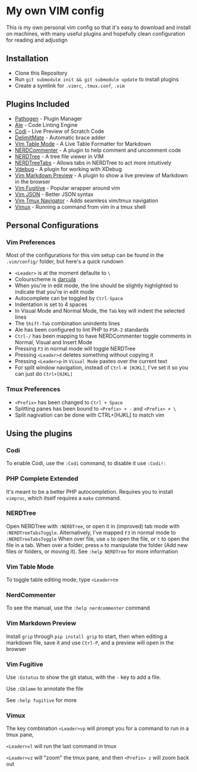 # My own VIM config
This is my own personal vim config so that it's easy to download and install on machines, with many useful plugins and hopefully clean configuration for reading and adjustign

## Installation
 * Clone this Repository
 * Run `git submodule init && git submodule update` to install plugins
 * Create a symlink for `.vimrc`, `.tmux.conf`, `.vim`

## Plugins Included
 * [Pathogen](https://github.com/tpope/vim-pathogen) - Plugin Manager
 * [Ale](https://github.com/w0rp/ale) - Code Linting Engine
 * [Codi](https://github.com/metakirby5/codi.vim) - Live Preview of Scratch Code
 * [DelimitMate](https://github.com/Raimondi/delimitMate) - Automatic brace adder
 * [Vim Table Mode](https://github.com/dhruvasagar/vim-table-mode) - A Live Table Formatter for Markdown
 * [NERDCommenter](https://github.com/scrooloose/nerdcommenter) - A plugin to help comment and uncomment code
 * [NERDTree](https://github.com/scrooloose/nerdtree) - A tree file viewer in VIM
 * [NERDTreeTabs](https://github.com/jistr/vim-nerdtree-tabs) - Allows tabs in NERDTree to act more intuitively
 * [Vdebug](https://github.comi/Garethp/vdebug) - A plugin for working with XDebug 
 * [Vim Markdown Preview](https://github.com/JamshedVesuna/vim-markdown-preview) - A plugin to show a live preview of Markdown in the browser
 * [Vim Fugitive](https://github.com/tpope/vim-fugitive) - Popular wrapper around vim
 * [Vim JSON](https://github.com/elzr/vim-json) - Better JSON syntax
 * [Vim Tmux Navigator](https://github.com/christoomey/vim-tmux-navigator) - Adds seamless vim/tmux navigation
 * [Vimux](https://github.com/benmills/vimux) - Running a command from vim in a tmux shell

## Personal Configurations

### Vim Preferences
Most of the configurations for this vim setup can be found in the `.vim/config/` folder, but here's a quick rundown

 * `<Leader>` is at the moment defaulte to `\`
 * Colourscheme is [darcula](https://github.com/blueshirts/darcula)
 * When you're in edit mode, the line should be slightly highlighted to indicate that you're in edit mode
 * Autocomplete can be toggled by `Ctrl-Space`
 * Indentation is set to 4 spaces
 * In Visual Mode and Normal Mode, the `Tab` key will indent the selected lines
 * The `Shift-Tab` combination unindents lines
 * Ale has been configured to lint PHP to `PSR-2` standards
 * `Ctrl-/` has been mapping to have NERDCommenter toggle comments in Normal, Visual and Insert Mode
 * Pressing `F3` in normal mode will toggle NERDTree
 * Pressing `<Leader>d` deletes something without copying it
 * Pressing `<Leader>p` in `Visual Mode` pastes over the current text
 * For split window navigation, instead of `Ctrl-W [HJKL]`, I've set it so you can just do `Ctrl+[HJKL]`

### Tmux Preferences
 * `<Prefix>` has been changed to `Ctrl + Space`
 * Splitting panes has been bound to `<Prefix> + -` and `<Prefix> + \`
 * Split nagivation can be done with CTRL+[HJKL] to match vim

## Using the plugins

### Codi
To enable Codi, use the `:Codi` command, to disable it use `:Codi!:`

### PHP Complete Extended
It's meant to be a better PHP autocompletion. Requires you to install `vimproc`, which itself requires a `make` command.

### NERDTree
Open NERDTree with `:NERDTree`, or open it in (improved) tab mode with `:NERDTreeTabsToggle`.
Alternatively, I've mapped `F3` in normal mode to `:NERDTreeTabsToggle`
When over file, use `o` to open the file, or `t` to open the file in a tab.
When over a folder, press `m` to manipulate the folder (Add new files or folders, or moving it).
See `:help NERDTree` for more information

### Vim Table Mode
To toggle table editing mode, type `<Leader>tm`

### NerdCommenter
To see the manual, use the `:help nerdcommenter` command

### Vim Markdown Preview
Install `grip` through `pip install grip` to start, then when editing a markdown file, save it and use `Ctrl-P`, and a preview will open in the browser

### Vim Fugitive
Use `:Gstatus` to show the git status, with the `-` key to add a file.

Use `:Gblame` to annotate the file

See `:help fugitive` for more

### Vimux
The key combination `<Leader>vp` will prompt you for a command to run in a tmux pane, 

`<Leader>vl` will run the last command in tmux

`<Leader>vz` will "zoom" the tmux pane, and then `<Prefix> z` will zoom back out
